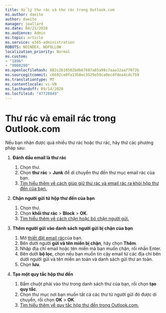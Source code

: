 ```yaml
---
title: Xử lý thư rác và thư rác trong Outlook.com
ms.author: daeite
author: daeite
manager: joallard
ms.date: 04/21/2020
ms.audience: Admin
ms.topic: article
ms.service: o365-administration
ROBOTS: NOINDEX, NOFOLLOW
localization_priority: Normal
ms.custom:
- "1896"
- "9000290"
ms.openlocfilehash: 882c2610502bdb67607a85a98c7aaa32aa77072b
ms.sourcegitcommit: c6692ce0fa1358ec3529e59ca0ecdfdea4cdc759
ms.translationtype: MT
ms.contentlocale: vi-VN
ms.lasthandoff: 09/14/2020
ms.locfileid: "47728849"
---
```

# <a name="spam-and-junk-email-in-outlookcom"></a>Thư rác và email rác trong Outlook.com

Nếu bạn nhận được quá nhiều thư rác hoặc thư rác, hãy thử các phương pháp sau:

1. **Đánh dấu email là thư rác**
    1. Chọn thư.
    1. Chọn **thư rác**  >  **Junk** để di chuyển thư đến thư mục email rác của bạn.
    1. [Tìm hiểu thêm về cách giúp giữ thư rác và email rác ra khỏi hộp thư đến của bạn.](https://support.office.com/article/a3ece97b-82f8-4a5e-9ac3-e92fa6427ae4?wt.mc_id=Office_Outlook_com_Alchemy)

1. **Chặn người gửi từ hộp thư đến của bạn**
    1. Chọn thư.
    1. Chọn **khối thư rác**  >  **Block**  >  **OK**.
    1. [Tìm hiểu thêm về cách chặn hoặc bỏ chặn người gửi.](https://support.office.com/article/afba1c94-77bb-4f50-8b85-057cf52f4d5e?wt.mc_id=Office_Outlook_com_Alchemy)

1. **Thêm người gửi vào danh sách người gửi bị chặn của bạn**
    1. Mở [thiết đặt email rác](https://outlook.live.com/mail/options/mail/junkEmail/blockedSendersAndDomainsV2)của bạn.
    1. Bên dưới người **gửi và tên miền bị chặn**, hãy chọn **Thêm**.
    1. Nhập địa chỉ email hoặc tên miền mà bạn muốn chặn, rồi nhấn Enter.
    1. Bên dưới **bộ lọc**, chọn nếu bạn muốn tin cậy email từ các địa chỉ bên dưới người gửi và tên miền an toàn và danh sách gửi thư an toàn.
    1. Chọn **lưu**.

1. **Tạo một quy tắc hộp thư đến**
    1. Bấm chuột phải vào thư trong danh sách thư của bạn, rồi chọn **tạo quy tắc**.
    1. Chọn thư mục nơi bạn muốn tất cả các thư từ người gửi đó được di chuyển, rồi chọn **OK**  >  **OK**.
    1. [Tìm hiểu thêm về quy tắc hộp thư đến trong Outlook.com.](https://support.office.com/article/4b094371-a5d7-49bd-8b1b-4e4896a7cc5d?wt.mc_id=Office_Outlook_com_Alchemy)